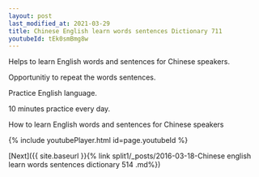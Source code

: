 ```yaml
---
layout: post
last_modified_at: 2021-03-29
title: Chinese English learn words sentences Dictionary 711 
youtubeId: tEk0smBmg8w
---
```

 
 
Helps to learn English words and sentences for Chinese speakers.

Opportunitiy to repeat the words sentences. 

Practice English language. 
 
10 minutes practice every day. 
 
How to learn English words and sentences for Chinese speakers 
 
{% include youtubePlayer.html id=page.youtubeId %}
 
 
[Next]({{ site.baseurl }}{% link  split1/_posts/2016-03-18-Chinese english learn words sentences dictionary 514 .md%})
 
